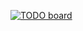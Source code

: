 [![TODO board](https://imdone.io/api/1.0/projects/5c7eb73701706c3424b4f337/badge)](https://imdone.io/app#/board/kralphs/Iliad-Connect)